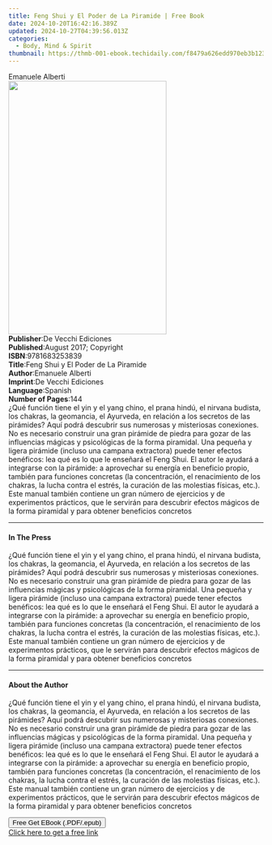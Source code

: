 ```yaml
---
title: Feng Shui y El Poder de La Piramide | Free Book
date: 2024-10-20T16:42:16.389Z
updated: 2024-10-27T04:39:56.013Z
categories:
  - Body, Mind & Spirit
thumbnail: https://thmb-001-ebook.techidaily.com/f8479a626edd970eb3b123581014b797afa558fe5926c28b302a8b40e8392d67.jpg
---
```

<main id="book-container">
  <div class="flex flex-col">
    <div class="book-brief flex-1 py-6 px-4 sm:p-6 md:py-10 md:px-8">
      <!-- brief-->
      <div class="book-brief-main">Emanuele Alberti</div>
    </div>
    <div
      class="book-meta-info flex-1 grid gap-4 col-start-1 col-end-3 row-start-1 sm:mb-6 sm:grid-cols-4 lg:gap-6 lg:col-start-2 lg:row-end-6 lg:row-span-6 lg:mb-0"
    >
      <div
        class="book-meta-info-left place-content-center mt-4 p-4 text-sm leading-6 col-start-2 col-span-2 dark:text-slate-400"
      >
        <img
          class="w-full h-500 object-cover rounded-lg sm:h-255 sm:col-span-2 lg:col-span-full"
          src="https://img-001-ebook.techidaily.com/8b6095e27129fbb0ccbcc7d62447e310f02058af2751faea181821c7df326a3a.jpg"
          alt=""
          width="312"
          height="500"
        />
      </div>
      <div
        class="book-meta-info-right mt-2 col-start-1 row-start-2 col-span-3 self-center"
      >
        <!-- meta data  -->
        <div class="flex flex-col px-4 md:px-8">
          <div class="flex-1">
            <strong>Publisher</strong>:<span class="px-2"
              >De Vecchi Ediciones</span
            >
          </div>
          <div class="flex-1">
            <strong>Published</strong>:<span class="px-2"
              >August 2017; Copyright</span
            >
          </div>
          <div class="flex-1">
            <strong>ISBN</strong>:<span class="px-2">9781683253839</span>
          </div>
          <div class="flex-1">
            <strong>Title</strong>:<span class="px-2"
              >Feng Shui y El Poder de La Piramide</span
            >
          </div>
          <div class="flex-1">
            <strong>Author</strong>:<span class="px-2">Emanuele Alberti</span>
          </div>
          <div class="flex-1">
            <strong>Imprint</strong>:<span class="px-2"
              >De Vecchi Ediciones</span
            >
          </div>
          <div class="flex-1">
            <strong>Language</strong>:<span class="px-2">Spanish</span>
          </div>
          <div class="flex-1">
            <strong>Number of Pages</strong>:<span class="px-2">144</span>
          </div>
        </div>
      </div>
    </div>
    <div class="book-description flex-1 py-6 px-4 sm:p-6 md:py-10 md:px-8">
      <div class="book-description-main">
        <div accordion-content="" id="description">
          ¿Qué función tiene el yin y el yang chino, el prana hindú, el nirvana
          budista, los chakras, la geomancia, el Ayurveda, en relación a los
          secretos de las pirámides? Aquí podrá descubrir sus numerosas y
          misteriosas conexiones. No es necesario construir una gran pirámide de
          piedra para gozar de las influencias mágicas y psicológicas de la
          forma piramidal. Una pequeña y ligera pirámide (incluso una campana
          extractora) puede tener efectos benéficos: lea qué es lo que le
          enseñará el Feng Shui. El autor le ayudará a integrarse con la
          pirámide: a aprovechar su energía en beneficio propio, también para
          funciones concretas (la concentración, el renacimiento de los chakras,
          la lucha contra el estrés, la curación de las molestias físicas,
          etc.). Este manual también contiene un gran número de ejercicios y de
          experimentos prácticos, que le servirán para descubrir efectos mágicos
          de la forma piramidal y para obtener beneficios concretos
        </div>
      </div>
    </div>
    <div class="book-excerpts flex-1 py-6 px-4 sm:p-6 md:py-10 md:px-8">
      <!-- excerpts-->
      <div class="book-excerpts-main">
        <hr />
        <h4 class="placeholder placeholder-heading">
          <span>In The Press</span>
        </h4>
        <p>
          ¿Qué función tiene el yin y el yang chino, el prana hindú, el nirvana
          budista, los chakras, la geomancia, el Ayurveda, en relación a los
          secretos de las pirámides? Aquí podrá descubrir sus numerosas y
          misteriosas conexiones. No es necesario construir una gran pirámide de
          piedra para gozar de las influencias mágicas y psicológicas de la
          forma piramidal. Una pequeña y ligera pirámide (incluso una campana
          extractora) puede tener efectos benéficos: lea qué es lo que le
          enseñará el Feng Shui. El autor le ayudará a integrarse con la
          pirámide: a aprovechar su energía en beneficio propio, también para
          funciones concretas (la concentración, el renacimiento de los chakras,
          la lucha contra el estrés, la curación de las molestias físicas,
          etc.). Este manual también contiene un gran número de ejercicios y de
          experimentos prácticos, que le servirán para descubrir efectos mágicos
          de la forma piramidal y para obtener beneficios concretos
        </p>
      </div>
    </div>
    <div class="book-about-author flex-1 py-6 px-4 sm:p-6 md:py-10 md:px-8">
      <!-- about author-->
      <div class="book-main-author-main">
        <hr />
        <h4 class="placeholder placeholder-heading">
          <span>About the Author</span>
        </h4>
        <p>
          ¿Qué función tiene el yin y el yang chino, el prana hindú, el nirvana
          budista, los chakras, la geomancia, el Ayurveda, en relación a los
          secretos de las pirámides? Aquí podrá descubrir sus numerosas y
          misteriosas conexiones. No es necesario construir una gran pirámide de
          piedra para gozar de las influencias mágicas y psicológicas de la
          forma piramidal. Una pequeña y ligera pirámide (incluso una campana
          extractora) puede tener efectos benéficos: lea qué es lo que le
          enseñará el Feng Shui. El autor le ayudará a integrarse con la
          pirámide: a aprovechar su energía en beneficio propio, también para
          funciones concretas (la concentración, el renacimiento de los chakras,
          la lucha contra el estrés, la curación de las molestias físicas,
          etc.). Este manual también contiene un gran número de ejercicios y de
          experimentos prácticos, que le servirán para descubrir efectos mágicos
          de la forma piramidal y para obtener beneficios concretos
        </p>
      </div>
    </div>
    <div class="book-free-get flex-1 py-6 px-4 sm:p-6 md:py-10 md:px-8">
      <button
        id="btn-free-get"
        class="bg-blue-500 hover:bg-blue-700 text-white font-bold py-2 px-4 rounded"
      >
        Free Get EBook (.PDF/.epub)
      </button>
      <div id="countdown-display" class="px-2 text-lg mt-2"></div>
      <a
        id="free-link"
        class="hidden bg-blue-500 hover:bg-blue-700 text-white font-bold py-2 px-4 rounded"
        href="https://www.ebooks.com/en-us/book/95841434/feng-shui-y-el-poder-de-la-piramide/emanuele-alberti/"
        target="_blank"
        >Click here to get a free link</a
      >
    </div>
    <script>
      let countdownTime = 0;
      let countdownInterval = null;
      document
        .getElementById('btn-free-get')
        .addEventListener('click', startCountdown);
      function startCountdown() {
        countdownTime = new Date().getTime() + 60000 * 3;
        countdownInterval = setInterval(updateCountdown, 1000);
        document.getElementById('btn-free-get').disabled = true;
        document
          .getElementById('btn-free-get')
          .classList.add('bg-gray-500', 'cursor-not-allowed');
      }
      function updateCountdown() {
        let currentTime = new Date().getTime();
        let timeLeft = countdownTime - currentTime;
        let secondsLeft = Math.floor(timeLeft / 1000);
        document.getElementById('countdown-display').innerHTML =
          `Remaining time: ${secondsLeft} seconds.`;
        if (secondsLeft <= 0) {
          clearInterval(countdownInterval);
          document.getElementById('btn-free-get').classList.add('hidden');
          document.getElementById('free-link').classList.remove('hidden');
          document.getElementById('countdown-display').innerHTML = '';
        }
      }
    </script>
  </div>
</main>

<ins class="adsbygoogle"
      style="display:block"
      data-ad-client="ca-pub-7571918770474297"
      data-ad-slot="8358498916"
      data-ad-format="auto"
      data-full-width-responsive="true"></ins>
    